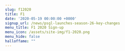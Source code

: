 ```yaml
---
slug: f12020
title: F1
date: '2020-05-19 00:00:00 +0000'
signup_url: /news/psgl-launches-season-26-key-changes
menu_title: F1 2020 Sign-up
menu_icon: /assets/site-img/f1-2020.png
menu_hide: false
halloffame: ""
---
```

